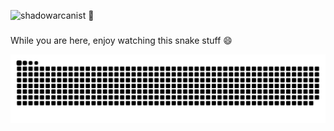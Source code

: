 <p align="left"> <img src="https://komarev.com/ghpvc/?username=shadowarcanist&label=Profile%20views&color=00cc6d&style=flat" alt="shadowarcanist" /> 👀</p> 


###
While you are here, enjoy watching this snake stuff 😄
<br clear="both">

<img src="https://raw.githubusercontent.com/ShadowArcanist/ShadowArcanist/output/snake.svg" alt="Snake animation" />

###
